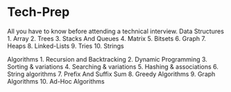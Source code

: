 # Tech-Prep
All you have to know before attending a technical interview.
  Data Structures
    1. Array
    2. Trees
    3. Stacks And Queues
    4. Matrix
    5. Bitsets
    6. Graph
    7. Heaps
    8. Linked-Lists
    9. Tries
    10. Strings
  
  Algorithms
    1. Recursion and Backtracking
    2. Dynamic Programming
    3. Sorting & variations
    4. Searching & variations
    5. Hashing & associations
    6. String algorithms
    7. Prefix And Suffix Sum
    8. Greedy Algorithms
    9. Graph Algorithms
    10. Ad-Hoc Algorithms
